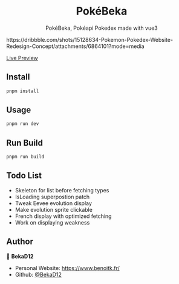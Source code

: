 <h1 align="center">PokéBeka</h1>

<p align="center">
  PokéBeka, Pokéapi Pokedex made with vue3
</p>

<p>
https://dribbble.com/shots/15128634-Pokemon-Pokedex-Website-Redesign-Concept/attachments/6864101?mode=media
</p>

[Live Preview](https://pokebeka.netlify.app/)

## Install

```sh
pnpm install
```

## Usage

```sh
pnpm run dev
```

## Run Build

```sh
pnpm run build
```

## Todo List
- Skeleton for list before fetching types
- IsLoading superpostion patch
- Tweak Eevee evolution display
- Make evolution sprite clickable
- French display with optimized fetching
- Work on displaying weakness

## Author

👤 **BekaD12**

- Personal Website: https://www.benoitk.fr/
- Github: [@BekaD12](https://github.com/bekad12)
